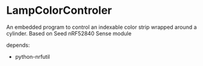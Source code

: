 # LampColorControler
An embedded program to control an indexable color strip wrapped around a cylinder. Based on Seed nRF52840 Sense module


depends:
- python-nrfutil
